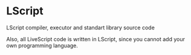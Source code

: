 # LScript
LScript compiler, executor and standart library source code

Also, all LiveScript code is written in LScript, since you cannot add your own programming language.
